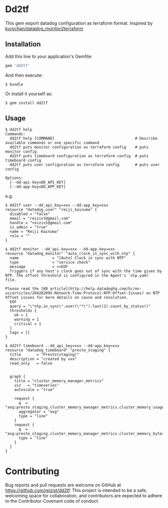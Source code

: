 # Dd2tf

This gem export datadog configuration as terraform format.
Inspired by [kurochan/datadog_monitor2terraform](https://github.com/kurochan/datadog_monitor2terraform)

## Installation

Add this line to your application's Gemfile:

```ruby
gem 'dd2tf'
```

And then execute:

    $ bundle

Or install it yourself as:

    $ gem install dd2tf

## Usage

```
$ dd2tf help
Commands:
  dd2tf help [COMMAND]                                    # Describe available commands or one specific command
  dd2tf puts monitor configuration as terraform config    # puts monitor config
  dd2tf puts timeboard configuration as terraform config  # puts timeboard config
  dd2tf puts user configuration as terraform config       # puts user config

Options:
  [--dd-api-key=DD_API_KEY]
  [--dd-app-key=DD_APP_KEY]
```

e.g.

```
$ dd2tf user --dd_api_key=xxx --dd-app_key=xxx
resource "datadog_user" "reiji_kainuma" {
  disabled = "false"
  email = "reizist@gmail.com"
  handle = "reizist@gmail.com"
  is_admin = "true"
  name = "Reiji Kainuma"
  role = ""
}

```

```
$ dd2tf monitor --dd_api_key=xxx --dd-app_key=xxx
resource "datadog_monitor" "auto_clock_in_sync_with_ntp" {
  name               = "[Auto] Clock in sync with NTP"
  type               = "service check"
  message            = <<EOF
  Triggers if any host's clock goes out of sync with the time given by NTP. The offset threshold is configured in the Agent's `ntp.yaml` file.

Please read the [KB article](http://help.datadoghq.com/hc/en-us/articles/204282095-Network-Time-Protocol-NTP-Offset-Issues) on NTP Offset issues for more details on cause and resolution.
  EOF
  query = "\"ntp.in_sync\".over(\"*\").last(2).count_by_status()"
  thresholds {
	ok = 1
	warning = 1
	critical = 1
  }
  tags = []
}
```

```
$ dd2tf timeboard --dd_api_key=xxx --dd-app_key=xxx
resource "datadog_timeboard" "presto_staging" {
  title       = "Presto(staging)"
  description = "created by xxx"
  read_only   = false


  graph {
    title = "cluster_memory_manager_metrics"
    viz   = "timeseries"
    autoscale = "true"

    request {
      q  = "avg:presto_staging.cluster_memory_manager_metrics.cluster_memory_usage_bytes{*}"
      aggregator = "avg"
      type = "line"
    }
    request {
      q  = "avg:presto_staging.cluster_memory_manager_metrics.cluster_memory_bytes{*}"
      type = "line"
    }
  }
}
```

# Contributing

Bug reports and pull requests are welcome on GitHub at https://github.com/reizist/dd2tf. This project is intended to be a safe, welcoming space for collaboration, and contributors are expected to adhere to the Contributor Covenant code of conduct.

